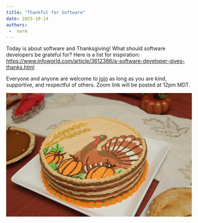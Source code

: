 ```yaml
---
title: "Thankful for Software"
date: 2025-10-14
authors:
 -  norm 
---
```


Today is about software and Thanksgiving! What should software developers be grateful for? Here is a list for inspiration: https://www.infoworld.com/article/3612366/a-software-developer-gives-thanks.html

Everyone and anyone are welcome to [join](https://weeklydevchat.com/join/) as long as you are kind, supportive, and respectful of others. Zoom link will be posted at 12pm MDT.

![Thanksgiving cake](Thanksgiving_Cake_(30245602297).jpg)
